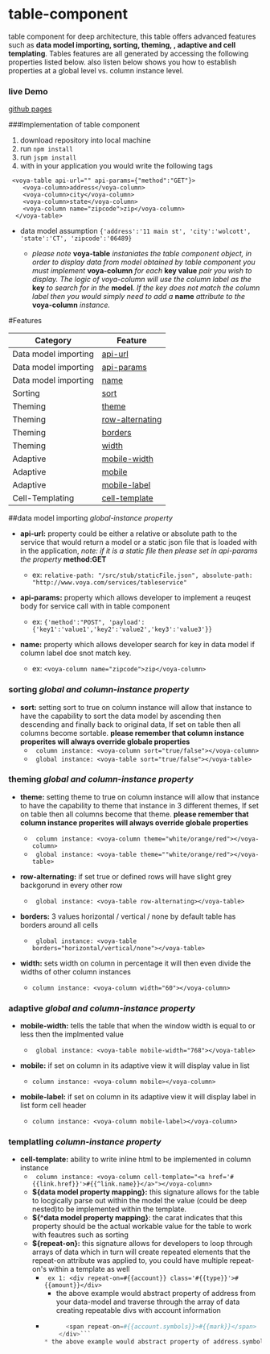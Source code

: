 # table-component
table component for deep architecture, this table offers advanced features such as **data model importing, sorting, theming, , adaptive and cell templating**. Tables features are all generated by accessing the following properties listed below. also listen below shows you how to establish properties at a global level vs. column instance level.

### live Demo
[github pages](https://github.com/loubrevetti/table-component/)

###Implementation of table component
1. download repository into local machine
2. run ```npm install```
3. run ```jspm install```
4. with in your application you would write the following tags
  ```
   <voya-table api-url="" api-params={"method":"GET"}>
      <voya-column>address</voya-column>
      <voya-column>city</voya-column>
      <voya-column>state</voya-column>
      <voya-column name="zipcode">zip</voya-column>
    </voya-table>
  ```

  * data model assumption ```{'address':'11 main st', 'city':'wolcott', 'state':'CT', 'zipcode':'06489}```

    * *please note* **voya-table** *instaniates the table component object, in order to display data from model obtained by table component you must implement* **voya-column** *for each* **key value** *pair you wish to display. The logic of voya-column will use the column label as the* **key** *to search for in the* **model**. *If the key does not match the column label then you would simply need to add a* **name** *attribute to the* **voya-column** *instance.*

#Features

Category | Feature
------------ | -------------
Data model importing | [api-url](#api-url)
Data model importing | [api-params](#api-params)
Data model importing | [name](#names)
Sorting | [sort](#sort)
Theming | [theme](#theme)
Theming | [row-alternating](#row-alternating)
Theming | [borders](#borders)
Theming | [width](#width)
Adaptive | [mobile-width](#mobile-width)
Adaptive | [mobile](#mobile)
Adaptive | [mobile-label](#mobile-label)
Cell-Templating | [cell-template](#cell-template)

##data model importing *global-instance property*
* **api-url<a id="api-url"></a>:** property could be either a relative or absolute path to the service that would return a model or a static json file that is loaded with in the application, *note: if it is a static file then please set in api-params the property* **method:GET**
  * ex: ```relative-path: "/src/stub/staticFile.json", absolute-path: "http://www.voya.com/services/tableservice"```

* **api-params<a id="api-params"></a>:** property which allows developer to implement a reuqest body for service call with in table component
  * ex: ```{'method':"POST", 'payload':{'key1':'value1','key2':'value2','key3':'value3'}}```

* **name<a id="names"></a>:** property which allows developer search for key in data model if column label doe snot match key.
  * ex: ```<voya-column name="zipcode">zip</voya-column>```


### sorting *global and column-instance property*
* **sort<a id="sort"></a>:** setting sort to true on column instance will allow that instance to have the capability to sort the data model by ascending then descending and finally back to original data, If set on  table then all columns become sortable. **please remember that column instance properites will always override globale properties**
  * ``` column instance: <voya-column sort="true/false"></voya-column>```
  * ``` global instance: <voya-table sort="true/false"></voya-table>```


### theming *global and column-instance property*
* **theme<a id="theme"></a>:** setting theme to true on column instance will allow that instance to have the capability to theme that instance in 3 different themes, If set on  table then all columns become that theme. **please remember that column instance properites will always override globale properties**
  * ``` column instance: <voya-column theme="white/orange/red"></voya-column>```
  * ``` global instance: <voya-table theme=""white/orange/red"></voya-table>```

* **row-alternating<a id="row-alternating"></a>:** if set true or defined rows will have slight grey backgorund in every other row
  * ``` global instance: <voya-table row-alternating></voya-table>```

* **borders<a id="borders"></a>:** 3 values horizontal / vertical / none by default table has borders around all cells
  * ``` global instance: <voya-table borders="horizontal/vertical/none"></voya-table>```

* **width<a id="width"></a>:** sets width on column in percentage it will then even divide the widths of other column instances
  * ```column instance: <voya-column width="60"></voya-column>```

### adaptive *global and column-instance property*
* **mobile-width<a id="mobile-width"></a>:** tells the table that when the window width is equal to or less then the implmented value
  * ``` global instance: <voya-table mobile-width="768"></voya-table>```

* **mobile<a id="mobile"></a>:** if set on column in its adaptive view it will display value in list
  * ```column instance: <voya-column mobile></voya-column>```

* **mobile-label<a id="mobile-label"></a>:** if set on column in its adaptive view it will display label in list form cell header
  * ```column instance: <voya-column mobile-label></voya-column>```

### templatling *column-instance property*
* **cell-template<a id="cell-template"></a>:** ability to write inline html to be implemented in column instance
  * ``` column instance: <voya-column cell-template="<a href='#{{link.href}}'>#{{^link.name}}</a>"></voya-column>```
  * **${data model property mapping}:** this signature allows for the table to locgically parse out within the model the value (could be deep nested)to be implemented within the template.
  * **${^data model property mapping}**: the carat indicates that this property should be the actual workable value for the table to work with feautres such as sorting
  * **${repeat-on}:** this signature allows for developers to loop through arrays of data which in turn will create repeated elements that the repeat-on attribute was applied to, you could have multiple repeat-on's within a template as well
    * ``` ex 1: <div repeat-on=#{{account}} class='#{{type}}'>#{{amount}}</div>```
      * the above example would abstract property of address from your data-model and traverse through the array of data creating repeatable divs with account information
    * ``` ex 2: <div repeat-on=#{{account}} class='#{{type}}'>#{{amount}}
            <span repeat-on=#{{account.symbols}}>#{{mark}}</span>
          </div>```
      * the above example would abstract property of address.symbols from your data-model and traverse through the array of data creating repeatable s[pans within the multiple accounts rendering their symbols.
